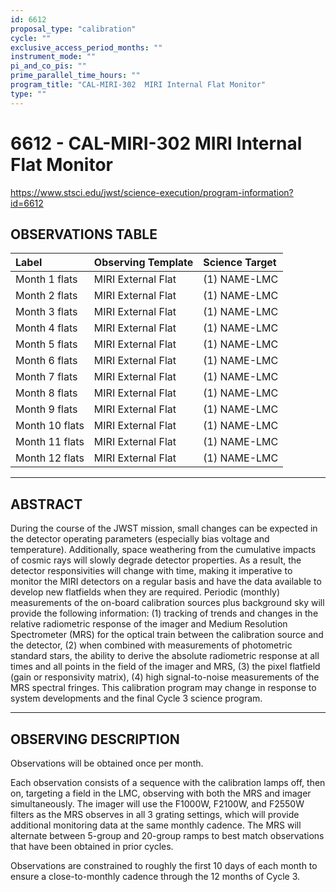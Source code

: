 ```yaml
---
id: 6612
proposal_type: "calibration"
cycle: ""
exclusive_access_period_months: ""
instrument_mode: ""
pi_and_co_pis: ""
prime_parallel_time_hours: ""
program_title: "CAL-MIRI-302  MIRI Internal Flat Monitor"
type: ""
---
```

# 6612 - CAL-MIRI-302  MIRI Internal Flat Monitor
https://www.stsci.edu/jwst/science-execution/program-information?id=6612
## OBSERVATIONS TABLE
| Label          | Observing Template | Science Target |
| :------------- | :----------------- | :------------- |
| Month 1 flats  | MIRI External Flat | (1) NAME-LMC   |
| Month 2 flats  | MIRI External Flat | (1) NAME-LMC   |
| Month 3 flats  | MIRI External Flat | (1) NAME-LMC   |
| Month 4 flats  | MIRI External Flat | (1) NAME-LMC   |
| Month 5 flats  | MIRI External Flat | (1) NAME-LMC   |
| Month 6 flats  | MIRI External Flat | (1) NAME-LMC   |
| Month 7 flats  | MIRI External Flat | (1) NAME-LMC   |
| Month 8 flats  | MIRI External Flat | (1) NAME-LMC   |
| Month 9 flats  | MIRI External Flat | (1) NAME-LMC   |
| Month 10 flats | MIRI External Flat | (1) NAME-LMC   |
| Month 11 flats | MIRI External Flat | (1) NAME-LMC   |
| Month 12 flats | MIRI External Flat | (1) NAME-LMC   |

---

## ABSTRACT

During the course of the JWST mission, small changes can be expected in the detector operating parameters (especially bias voltage and temperature). Additionally, space weathering from the cumulative impacts of cosmic rays will slowly degrade detector properties. As a result, the detector responsivities will change with time, making it imperative to monitor the MIRI detectors on a regular basis and have the data available to develop new flatfields when they are required. Periodic (monthly) measurements of the on-board calibration sources plus background sky will provide the following information: (1) tracking of trends and changes in the relative radiometric response of the imager and Medium Resolution Spectrometer (MRS) for the optical train between the calibration source and the detector, (2) when combined with measurements of photometric standard stars, the ability to derive the absolute radiometric response at all times and all points in the field of the imager and MRS, (3) the pixel flatfield (gain or responsivity matrix), (4) high signal-to-noise measurements of the MRS spectral fringes.
This calibration program may change in response to system developments and the final Cycle 3 science program.

---

## OBSERVING DESCRIPTION

Observations will be obtained once per month.

Each observation consists of a sequence with the calibration lamps off, then on, targeting a field in the LMC, observing with both the MRS and imager simultaneously. The imager will use the F1000W, F2100W, and F2550W filters as the MRS observes in all 3 grating settings, which will provide additional monitoring data at the same monthly cadence. The MRS will alternate between 5-group and 20-group ramps to best match observations that have been obtained in prior cycles.

Observations are constrained to roughly the first 10 days of each month to ensure a close-to-monthly cadence through the 12 months of Cycle 3.